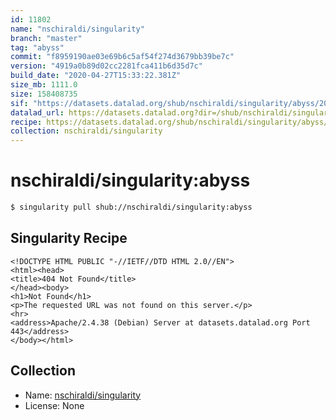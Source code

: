 ```yaml
---
id: 11802
name: "nschiraldi/singularity"
branch: "master"
tag: "abyss"
commit: "f8959190ae03e69b6c5af54f274d3679bb39be7c"
version: "4919a0b89d02cc2281fca411b6d35d7c"
build_date: "2020-04-27T15:33:22.381Z"
size_mb: 1111.0
size: 158408735
sif: "https://datasets.datalad.org/shub/nschiraldi/singularity/abyss/2020-04-27-f8959190-4919a0b8/4919a0b89d02cc2281fca411b6d35d7c.sif"
datalad_url: https://datasets.datalad.org?dir=/shub/nschiraldi/singularity/abyss/2020-04-27-f8959190-4919a0b8/
recipe: https://datasets.datalad.org/shub/nschiraldi/singularity/abyss/2020-04-27-f8959190-4919a0b8/Singularity
collection: nschiraldi/singularity
---
```


# nschiraldi/singularity:abyss

```bash
$ singularity pull shub://nschiraldi/singularity:abyss
```

## Singularity Recipe

```singularity
<!DOCTYPE HTML PUBLIC "-//IETF//DTD HTML 2.0//EN">
<html><head>
<title>404 Not Found</title>
</head><body>
<h1>Not Found</h1>
<p>The requested URL was not found on this server.</p>
<hr>
<address>Apache/2.4.38 (Debian) Server at datasets.datalad.org Port 443</address>
</body></html>
```

## Collection

 - Name: [nschiraldi/singularity](https://github.com/nschiraldi/singularity)
 - License: None

